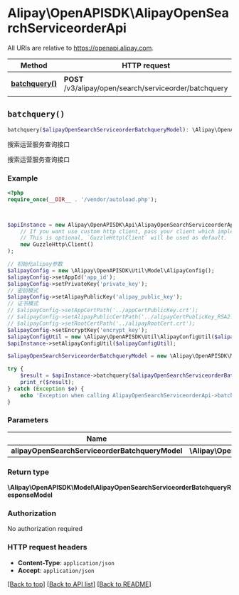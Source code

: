 # Alipay\OpenAPISDK\AlipayOpenSearchServiceorderApi

All URIs are relative to https://openapi.alipay.com.

Method | HTTP request | Description
------------- | ------------- | -------------
[**batchquery()**](AlipayOpenSearchServiceorderApi.md#batchquery) | **POST** /v3/alipay/open/search/serviceorder/batchquery | 搜索运营服务查询接口


## `batchquery()`

```php
batchquery($alipayOpenSearchServiceorderBatchqueryModel): \Alipay\OpenAPISDK\Model\AlipayOpenSearchServiceorderBatchqueryResponseModel
```

搜索运营服务查询接口

搜索运营服务查询接口

### Example

```php
<?php
require_once(__DIR__ . '/vendor/autoload.php');



$apiInstance = new Alipay\OpenAPISDK\Api\AlipayOpenSearchServiceorderApi(
    // If you want use custom http client, pass your client which implements `GuzzleHttp\ClientInterface`.
    // This is optional, `GuzzleHttp\Client` will be used as default.
    new GuzzleHttp\Client()
);

// 初始化alipay参数
$alipayConfig = new \Alipay\OpenAPISDK\Util\Model\AlipayConfig();
$alipayConfig->setAppId('app_id');
$alipayConfig->setPrivateKey('private_key');
// 密钥模式
$alipayConfig->setAlipayPublicKey('alipay_public_key');
// 证书模式
// $alipayConfig->setAppCertPath('../appCertPublicKey.crt');
// $alipayConfig->setAlipayPublicCertPath('../alipayCertPublicKey_RSA2.crt');
// $alipayConfig->setRootCertPath('../alipayRootCert.crt');
$alipayConfig->setEncryptKey('encrypt_key');
$alipayConfigUtil = new \Alipay\OpenAPISDK\Util\AlipayConfigUtil($alipayConfig);
$apiInstance->setAlipayConfigUtil($alipayConfigUtil);

$alipayOpenSearchServiceorderBatchqueryModel = new \Alipay\OpenAPISDK\Model\AlipayOpenSearchServiceorderBatchqueryModel(); // \Alipay\OpenAPISDK\Model\AlipayOpenSearchServiceorderBatchqueryModel

try {
    $result = $apiInstance->batchquery($alipayOpenSearchServiceorderBatchqueryModel);
    print_r($result);
} catch (Exception $e) {
    echo 'Exception when calling AlipayOpenSearchServiceorderApi->batchquery: ', $e->getMessage(), PHP_EOL;
}
```

### Parameters

Name | Type | Description  | Notes
------------- | ------------- | ------------- | -------------
 **alipayOpenSearchServiceorderBatchqueryModel** | **\Alipay\OpenAPISDK\Model\AlipayOpenSearchServiceorderBatchqueryModel**|  | [optional]

### Return type

**\Alipay\OpenAPISDK\Model\AlipayOpenSearchServiceorderBatchqueryResponseModel**

### Authorization

No authorization required

### HTTP request headers

- **Content-Type**: `application/json`
- **Accept**: `application/json`

[[Back to top]](#) [[Back to API list]](../../README.md#api-endpoints)
[[Back to README]](../../README.md)
